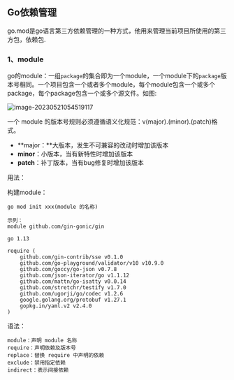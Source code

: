 ## Go依赖管理

go.mod是go语言第三方依赖管理的一种方式，他用来管理当前项目所使用的第三方包，依赖包.



### 1、module

go的module：一组`package`的集合即为一个module，一个module下的`package`版本号相同。一个项目包含一个或者多个module，每个module包含一个或多个 package，每个package包含一个或多个源文件。如图:

![image-20230521054519117](C:\Users\98427\AppData\Roaming\Typora\typora-user-images\image-20230521054519117.png)



一个 module 的版本号规则必须遵循语义化规范：v(major).(minor).(patch)格式。

- **major：**大版本，发生不可兼容的改动时增加该版本
- **minor**：小版本，当有新特性时增加该版本
- **patch**：补丁版本，当有bug修复时增加该版本



用法：

构建module：

```golang
go mod init xxx(module 的名称)

示列：
module github.com/gin-gonic/gin

go 1.13

require (
    github.com/gin-contrib/sse v0.1.0
    github.com/go-playground/validator/v10 v10.9.0
    github.com/goccy/go-json v0.7.8
    github.com/json-iterator/go v1.1.12
    github.com/mattn/go-isatty v0.0.14
    github.com/stretchr/testify v1.7.0
    github.com/ugorji/go/codec v1.2.6
    google.golang.org/protobuf v1.27.1
    gopkg.in/yaml.v2 v2.4.0
)

```

语法：

```
module：声明 module 名称
require：声明依赖及版本号
replace：替换 require 中声明的依赖
exclude：禁用指定依赖
indirect：表示间接依赖
```

